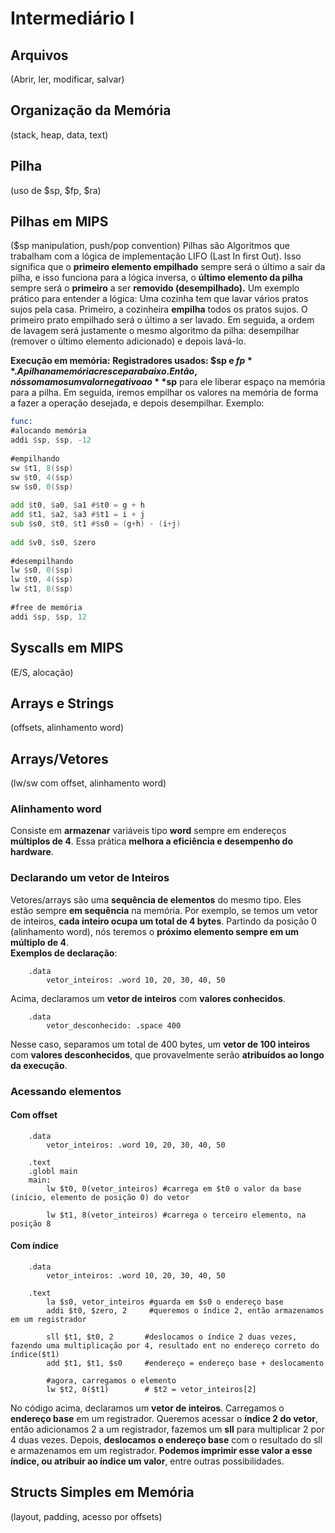 # Intermediário I
## Arquivos
(Abrir, ler, modificar, salvar)

## Organização da Memória
(stack, heap, data, text)

## Pilha
(uso de $sp, $fp, $ra)
## Pilhas em MIPS
($sp manipulation, push/pop convention)
Pilhas são Algoritmos que trabalham com a lógica de implementação LIFO (Last In first Out). Isso significa que o **primeiro elemento empilhado** sempre será o último a sair da  pilha, e isso funciona para a lógica inversa, o **último elemento da pilha** sempre será o **primeiro** a ser **removido (desempilhado).**
Um exemplo prático para entender a lógica:
Uma cozinha tem que lavar vários pratos sujos pela casa. Primeiro, a cozinheira **empilha** todos os pratos sujos. O primeiro prato empilhado será o último a ser lavado. Em seguida, a ordem de lavagem será justamente o mesmo algoritmo da pilha: desempilhar (remover o último elemento adicionado) e depois lavá-lo.

**Execução em memória:** 
**Registradores usados: $sp e $fp**.
A pilha na memória cresce para baixo. Então, nós somamos um valor negativo ao **$sp** para ele liberar espaço na memória para a pilha. Em seguida, iremos empilhar os valores na memória de forma a fazer a operação desejada, e depois desempilhar. Exemplo:

```asm
func:
#alocando memória
addi $sp, $sp, -12
	
#empilhando
sw $t1, 8($sp)
sw $t0, 4($sp)
sw $s0, 0($sp)
	
add $t0, $a0, $a1 #$t0 = g + h 
add $t1, $a2, $a3 #$t1 = i + j
sub $s0, $t0, $t1 #$s0 = (g+h) - (i+j)
	
add $v0, $s0, $zero
	
#desempilhando
lw $s0, 0($sp)
lw $t0, 4($sp)
lw $t1, 8($sp)
	
#free de memória
addi $sp, $sp, 12
```

## Syscalls em MIPS
(E/S, alocação)

## Arrays e Strings
(offsets, alinhamento word)
## Arrays/Vetores
(lw/sw com offset, alinhamento word)
### Alinhamento word
Consiste em **armazenar** variáveis tipo **word** sempre em endereços **múltiplos de 4**. Essa prática **melhora a eficiência e desempenho do hardware**.  
### Declarando um vetor de Inteiros
Vetores/arrays são uma **sequência de elementos** do mesmo tipo. Eles estão sempre **em sequência** na memória. Por exemplo, se temos um vetor de inteiros, **cada inteiro ocupa um total de 4 bytes**. Partindo da posição 0 (alinhamento word), nós teremos o **próximo elemento sempre em um múltiplo de 4**.  
**Exemplos de declaração**:
```
    .data
	    vetor_inteiros: .word 10, 20, 30, 40, 50
```
Acima, declaramos um **vetor de inteiros** com **valores conhecidos**.
```
    .data
        vetor_desconhecido: .space 400
```
Nesse caso, separamos um total de 400 bytes, um **vetor de 100 inteiros** com **valores desconhecidos**, que provavelmente serão **atribuídos ao longo da execução**.
### Acessando elementos
#### Com offset
```assembly
    .data
	    vetor_inteiros: .word 10, 20, 30, 40, 50
    
    .text
    .globl main
    main:
        lw $t0, 0(vetor_inteiros) #carrega em $t0 o valor da base (início, elemento de posição 0) do vetor  

        lw $t1, 8(vetor_inteiros) #carrega o terceiro elemento, na posição 8
```
#### Com índice
```assembly
    .data
	    vetor_inteiros: .word 10, 20, 30, 40, 50

    .text
        la $s0, vetor_inteiros #guarda em $s0 o endereço base
        addi $t0, $zero, 2     #queremos o índice 2, então armazenamos em um registrador

        sll $t1, $t0, 2       #deslocamos o índice 2 duas vezes, fazendo uma multiplicação por 4, resultado ent no endereço correto do índice($t1)
        add $t1, $t1, $s0     #endereço = endereço base + deslocamento

        #agora, carregamos o elemento
        lw $t2, 0($t1)        # $t2 = vetor_inteiros[2] 
```
No código acima, declaramos um **vetor de inteiros**. Carregamos o **endereço base** em um registrador. Queremos acessar o **índice 2 do vetor**, então adicionamos 2 a um registrador, fazemos um **sll** para multiplicar 2 por 4 duas vezes. Depois, **deslocamos o endereço base** com o resultado do sll e armazenamos em um registrador. **Podemos imprimir esse valor a esse índice, ou atribuir ao índice um valor**, entre outras possibilidades.

## Structs Simples em Memória
(layout, padding, acesso por offsets)